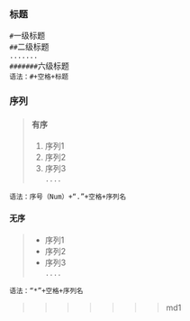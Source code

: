 ### 标题
`#`一级标题<br/>
`##`二级标题<br/>
`.......`<br/>
`#######`六级标题<br/>
`语法：#+空格+标题 `
### 序列
>#### 有序
>1. 序列1
>2. 序列2
>3. 序列3<br/>
>`....`<br/>
>
`语法：序号（Num）+“.”+空格+序列名`
#### 无序
>* 序列1
>* 序列2
>* 序列3<br/>
>`....`<br/>
>
`语法：“*”+空格+序列名`
>>>>>>> md1
